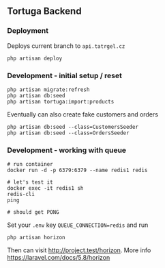 ## Tortuga Backend

### Deployment

Deploys current branch to `api.tatrgel.cz`

```
php artisan deploy
```

### Development - initial setup / reset

```
php artisan migrate:refresh
php artisan db:seed
php artisan tortuga:import:products
```

Eventually can also create fake customers and orders

```
php artisan db:seed --class=CustomersSeeder
php artisan db:seed --class=OrdersSeeder
```

### Development - working with queue

```
# run container
docker run -d -p 6379:6379 --name redis1 redis

# let's test it
docker exec -it redis1 sh
redis-cli
ping

# should get PONG
```

Set your `.env` key `QUEUE_CONNECTION=redis` and run

```
php artisan horizon
```

Then can visit http://project.test/horizon. More info
https://laravel.com/docs/5.8/horizon